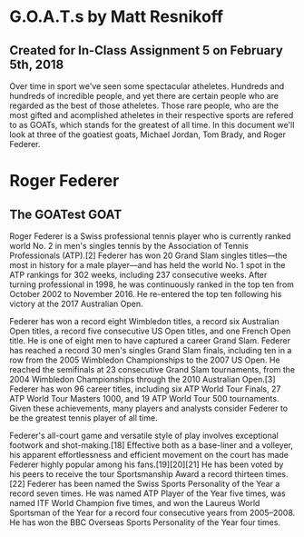 G.O.A.T.s by Matt Resnikoff 
=======
## Created for In-Class Assignment 5 on February 5th, 2018

Over time in sport we've seen some spectacular atheletes. Hundreds and hundreds of incredible people, and yet there are certain people who are regarded as the best of those atheletes. Those rare people, who are the most gifted and acomplished atheletes in their respective sports are refered to as GOATs, which stands for the greatest of all time. In this document we'll look at three of the goatiest goats, Michael Jordan, Tom Brady, and Roger Federer.


Roger Federer
=======
## The GOATest GOAT

Roger Federer is a Swiss professional tennis player who is currently ranked world No. 2 in men's singles tennis by the Association of Tennis Professionals (ATP).[2] Federer has won 20 Grand Slam singles titles—the most in history for a male player—and has held the world No. 1 spot in the ATP rankings for 302 weeks, including 237 consecutive weeks. After turning professional in 1998, he was continuously ranked in the top ten from October 2002 to November 2016. He re-entered the top ten following his victory at the 2017 Australian Open.

Federer has won a record eight Wimbledon titles, a record six Australian Open titles, a record five consecutive US Open titles, and one French Open title. He is one of eight men to have captured a career Grand Slam. Federer has reached a record 30 men's singles Grand Slam finals, including ten in a row from the 2005 Wimbledon Championships to the 2007 US Open. He reached the semifinals at 23 consecutive Grand Slam tournaments, from the 2004 Wimbledon Championships through the 2010 Australian Open.[3] Federer has won 96 career titles, including six ATP World Tour Finals, 27 ATP World Tour Masters 1000, and 19 ATP World Tour 500 tournaments. Given these achievements, many players and analysts consider Federer to be the greatest tennis player of all time.

Federer's all-court game and versatile style of play involves exceptional footwork and shot-making.[18] Effective both as a base-liner and a volleyer, his apparent effortlessness and efficient movement on the court has made Federer highly popular among his fans.[19][20][21] He has been voted by his peers to receive the tour Sportsmanship Award a record thirteen times.[22] Federer has been named the Swiss Sports Personality of the Year a record seven times. He was named ATP Player of the Year five times, was named ITF World Champion five times, and won the Laureus World Sportsman of the Year for a record four consecutive years from 2005–2008. He has won the BBC Overseas Sports Personality of the Year four times.

